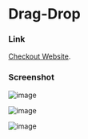 # Drag-Drop

### Link
[Checkout Website](https://akshay-kalekar.github.io/Drag-Drop/).

### Screenshot

![image](https://github.com/akshay-Kalekar/Drag-Drop/assets/50509605/bb995a0f-e0a5-42b7-907d-ac88d49bea52)

![image](https://github.com/akshay-Kalekar/Drag-Drop/assets/50509605/c75c7812-1005-4f5e-a51e-927998037b7b)

![image](https://github.com/akshay-Kalekar/Drag-Drop/assets/50509605/d25d202f-499b-4084-8bc8-83943222939a)

